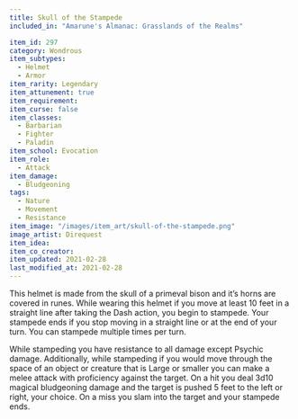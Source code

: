 ```yaml
---
title: Skull of the Stampede
included_in: "Amarune's Almanac: Grasslands of the Realms"

item_id: 297
category: Wondrous
item_subtypes: 
  - Helmet
  - Armor
item_rarity: Legendary
item_attunement: true
item_requirement: 
item_curse: false
item_classes: 
  - Barbarian
  - Fighter
  - Paladin
item_school: Evocation
item_role: 
  - Attack
item_damage: 
  - Bludgeoning
tags:
  - Nature
  - Movement
  - Resistance
item_image: "/images/item_art/skull-of-the-stampede.png"
image_artist: Direquest
item_idea: 
item_co_creator: 
item_updated: 2021-02-28
last_modified_at: 2021-02-28
---
```


This helmet is made from the skull of a primeval bison and it’s horns are covered in runes. While wearing this helmet if you move at least 10 feet in a straight line after taking the Dash action, you begin to stampede. Your stampede ends if you stop moving in a straight line or at the end of your turn. You can stampede multiple times per turn. 

While stampeding you have resistance to all damage except Psychic damage. Additionally, while stampeding if you would move through the space of an object or creature that is Large or smaller you can make a melee attack with proficiency against the target. On a hit you deal 3d10 magical bludgeoning damage and the target is pushed 5 feet to the left or right, your choice. On a miss you slam into the target and your stampede ends.
